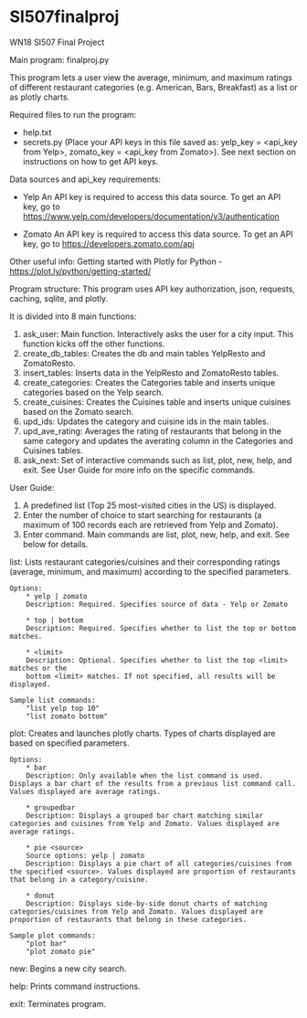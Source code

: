 # SI507finalproj
WN18 SI507 Final Project

Main program: finalproj.py

This program lets a user view the average, minimum, and maximum ratings of different restaurant categories (e.g. American, Bars, Breakfast) as a list or as plotly charts.

Required files to run the program:
- help.txt
- secrets.py (Place your API keys in this file saved as: yelp_key = <api_key from Yelp>, zomato_key = <api_key from Zomato>). See next section on instructions on how to get API keys.
  
Data sources and api_key requirements:
- Yelp
An API key is required to access this data source. To get an API key, go to https://www.yelp.com/developers/documentation/v3/authentication

- Zomato
An API key is required to access this data source. To get an API key, go to https://developers.zomato.com/api

Other useful info:
Getting started with Plotly for Python - https://plot.ly/python/getting-started/
  
Program structure:
This program uses API key authorization, json, requests, caching, sqlite, and plotly.

It is divided into 8 main functions:
1. ask_user: Main function. Interactively asks the user for a city input. This function kicks off the other functions.
2. create_db_tables: Creates the db and main tables YelpResto and ZomatoResto.
3. insert_tables: Inserts data in the YelpResto and ZomatoResto tables.
4. create_categories: Creates the Categories table and inserts unique categories based on the Yelp search.
5. create_cuisines: Creates the Cuisines table and inserts unique cuisines based on the Zomato search.
6. upd_ids: Updates the category and cuisine ids in the main tables.
7. upd_ave_rating: Averages the rating of restaurants that belong in the same category and updates the averating column in the Categories and Cuisines tables.
8. ask_next: Set of interactive commands such as list, plot, new, help, and exit. See User Guide for more info on the specific commands.

User Guide:
1. A predefined list (Top 25 most-visited cities in the US) is displayed.
2. Enter the number of choice to start searching for restaurants (a maximum of 100 records each are retrieved from Yelp and Zomato).
3. Enter command. Main commands are list, plot, new, help, and exit. See below for details.

list: Lists restaurant categories/cuisines and their corresponding ratings (average, minimum, and maximum) according to the specified parameters.

	Options:
		* yelp | zomato
		Description: Required. Specifies source of data - Yelp or Zomato

		* top | bottom
		Description: Required. Specifies whether to list the top or bottom matches.

		* <limit>
		Description: Optional. Specifies whether to list the top <limit> matches or the
		bottom <limit> matches. If not specified, all results will be displayed.

	Sample list commands:
		"list yelp top 10"
		"list zomato bottom"

plot: Creates and launches plotly charts. Types of charts displayed are based on specified parameters.

	Options:
		* bar
		Description: Only available when the list command is used. Displays a bar chart of the results from a previous list command call. Values displayed are average ratings.

		* groupedbar
		Description: Displays a grouped bar chart matching similar categories and cuisines from Yelp and Zomato. Values displayed are average ratings.

		* pie <source>
		Source options: yelp | zomato
		Description: Displays a pie chart of all categories/cuisines from the specified <source>. Values displayed are proportion of restaurants that belong in a category/cuisine.

		* donut
		Description: Displays side-by-side donut charts of matching categories/cuisines from Yelp and Zomato. Values displayed are proportion of restaurants that belong in these categories.

	Sample plot commands:
		"plot bar"
		"plot zomato pie"

new: Begins a new city search.

help: Prints command instructions.

exit: Terminates program.




